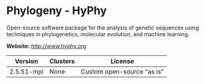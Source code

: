# Phylogeny - HyPhy

Open-source software package for the analysis of genetic sequences using techniques in phylogenetics, molecular evolution, and machine learning.



**Website:** <http://www.hyphy.org>

| Version | Clusters | License |
| ------- | -------- | ------- |
| 2.5.51-mpi | None | Custom open-source "as is" |
